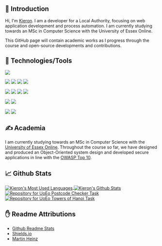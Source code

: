 ## 👨 Introduction

Hi, I'm [Kieron](https://github.com/KieronHolmes). I am a developer for a Local Authority, focusing on web application development and process automation. I am currently studying towards an MSc in Computer Science with the University of Essex Online.

This GitHub page will contain academic works as I progress through the course and open-source developments and contributions.

## 🔧 Technologies/Tools
<!-- Operating Systems -->
![](https://img.shields.io/badge/OS-Windows-informational?style=flat&logo=windows&logoColor=white&color=2bbc8a)
<!-- IDE's -->
![](https://img.shields.io/badge/IDE-Visual%20Studio%20Code-informational?style=flat&logo=visualstudiocode&logoColor=white&color=2bbc8a)
![](https://img.shields.io/badge/IDE-PyCharm-informational?style=flat&logo=jetbrains&logoColor=white&color=2bbc8a)
![](https://img.shields.io/badge/IDE-PhpStorm-informational?style=flat&logo=jetbrains&logoColor=white&color=2bbc8a)
![](https://img.shields.io/badge/IDE-RubyMine-informational?style=flat&logo=jetbrains&logoColor=white&color=2bbc8a)
<!-- Programming Languages -->
![](https://img.shields.io/badge/Code-PHP-informational?style=flat&logo=php&logoColor=white&color=2bbc8a)
![](https://img.shields.io/badge/Code-HTML-informational?style=flat&logo=html5&logoColor=white&color=2bbc8a)
![](https://img.shields.io/badge/Code-CSS-informational?style=flat&logo=css3&logoColor=white&color=2bbc8a)
![](https://img.shields.io/badge/Code-Javascript-informational?style=flat&logo=javascript&logoColor=white&color=2bbc8a)
<!-- Databases -->
![](https://img.shields.io/badge/Database-Microsoft%20SQL%20Server-informational?style=flat&logo=microsoftsqlserver&logoColor=white&color=2bbc8a)
![](https://img.shields.io/badge/Database-MySQL-informational?style=flat&logo=mysql&logoColor=white&color=2bbc8a)
<!-- Miscellaneous -->
![](https://img.shields.io/badge/Version%20Control-GitHub-informational?style=flat&logo=github&logoColor=white&color=2bbc8a)
![](https://img.shields.io/badge/Version%20Control-Azure%20DevOps-informational?style=flat&logo=azuredevops&logoColor=white&color=2bbc8a)

## &#x270d; Academia
I am currently studying towards an MSc in Computer Science with the [University of Essex Online](https://online.essex.ac.uk). Throughout the course so far, we have designed and produced an Object-Oriented system design and developed secure applications in line with the [OWASP Top 10](https://owasp.org/www-project-top-ten/).

## &#x1f4c8; Github Stats
<a href="https://github.com/KieronHolmes/KieronHolmes">
  <img align="center" src="https://github-readme-stats.vercel.app/api/top-langs/?username=KieronHolmes&langs_count=5&theme=dracula" alt="Kieron's Most Used Languages" />
</a>
<a href="https://github.com/KieronHolmes/KieronHolmes">
  <img align="center" src="https://github-readme-stats.vercel.app/api?username=KieronHolmes&show_icons=true&line_height=27&count_private=true&theme=dracula" alt="Kieron's Github Stats" />
</a>
<a href="https://github.com/KieronHolmes/UoEo-SSDCS-UKPostcodeChecker">
  <img align="center" src="https://github-readme-stats.vercel.app/api/pin/?username=KieronHolmes&repo=UoEo-SSDCS-UKPostcodeChecker&theme=dracula" alt="Repository for UoEo Postcode Checker Task" />
</a>
<a href="https://github.com/KieronHolmes/UoEo-SSDCS-TowersOfHanoi">
  <img align="center" src="https://github-readme-stats.vercel.app/api/pin/?username=KieronHolmes&repo=UoEo-SSDCS-TowersOfHanoi&theme=dracula" alt="Repository for UoEo Towers of Hanoi Task" />
</a>    

## ✋ Readme Attributions
* [Github Readme Stats](https://github.com/anuraghazra/github-readme-stats)
* [Shields.io](https://shields.io/)
* [Martin Heinz](https://towardsdatascience.com/build-a-stunning-readme-for-your-github-profile-9b80434fe5d7)
